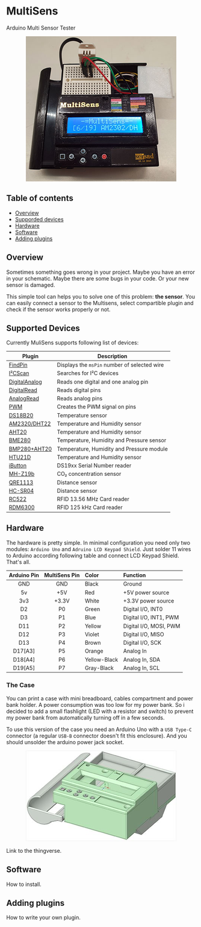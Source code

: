 # MultiSens

Arduino Multi Sensor Tester

<p align="center"><img src="docs/MultiSens.jpg"/></p>


## Table of contents
* [Overview](#overview)
* [Supporded devices](#supported-devices)
* [Hardware](#hardware)
* [Software](#software)
* [Adding plugins](#adding-plugins)


## Overview
Sometimes something goes wrong in your project. Maybe you have an error in your schematic.
Maybe there are some bugs in your code. Or your new sensor is damaged. 

This simple tool can helps you to solve one of this problem: **the sensor**.
You can easily connect a sensor to the Multisens, select compartible plugin and check 
if the sensor works properly or not.


## Supported Devices
Currently MuliSens supports following list of devices:

|Plugin|Description|
|---|---|
|[FindPin](docs/FindPin.md)|Displays the `msPin` number of selected wire|
|[I²CScan](docs/I2CScan.md)|Searches for I²C devices|
|[DigitalAnalog](docs/DigitalAnalog.md)|Reads one digital and one analog pin|
|[DigitalRead](docs/DigitalRead.md)|Reads digital pins|
|[AnalogRead](docs/AnalogRead.md)|Reads analog pins|
|[PWM](docs/PWM.md)|Creates the PWM signal on pins|
|[DS18B20](docs/DS18B20.md)|Temperature sensor|
|[AM2320/DHT22](docs/AM2302.md)|Temperature and Humidity sensor|
|[AHT20](docs/AHT20.md)|Temperature and Humidity sensor|
|[BME280](docs/BME280.md)|Temperature, Humidity and Pressure sensor|
|[BMP280+AHT20](docs/BMP280AHT20.md)|Temperature, Humidity and Pressure module| 
|[HTU21D](docs/HTU21D.md)|Temperature and Humidity sensor|
|[iButton](docs/IButton.md)|DS19xx Serial Number reader|
|[MH-Z19b](docs/MH-Z19.md)|CO₂ concentration sensor|
|[QRE1113](docs/QRE1113.md)|Distance sensor|
|[HC-SR04](docs/HC-SR04.md)|Distance sensor|
|[RC522](docs/RC522.md)|RFID 13.56 MHz Card reader|
|[RDM6300](docs/RDM6300.md)|RFID 125 kHz Card reader|


## Hardware
The hardware is pretty simple. In minimal configuration you need only two modules: `Arduino Uno` 
and `Adruino LCD Keypad Shield`. Just solder 11 wires to Arduino according following table and connect
LCD Keypad Shield. That's all.

|Arduino Pin|MultiSens Pin|Color|Function|
|:---:|:---:|:---|:---|
|GND|GND|Black|Ground|
|5v|+5V|Red|+5V power source|
|3v3|+3.3V|White|+3.3V power source|
|D2|P0|Green|Digital I/O, INT0|
|D3|P1|Blue|Digital I/O, INT1, PWM|
|D11|P2|Yellow|Digital I/O, MOSI, PWM|
|D12|P3|Violet|Digital I/O, MISO|
|D13|P4|Brown|Digital I/O, SCK|
|D17[A3]|P5|Orange|Analog In|
|D18[A4]|P6|Yellow-Black|Analog In, SDA|
|D19[A5]|P7|Gray-Black|Analog In, SCL|


### The Case
You can print a case with mini breadboard, cables compartment and power bank holder.
А power consumption was too low for my power bank. 
So i decided to add a small flashlight (LED with a resistor and switch) to prevent my power bank 
from automatically turning off in a few seconds.

To use this version of the case you need an Arduino Uno with a `USB Type-C` connector 
(a regular `USB-B` connector doesn't fit this enclosure). And you should unsolder the 
arduino power jack socket.

<p align="center"><img src="docs/CaseModel.jpg"/></p>
Link to the thingverse.

## Software
How to install.


## Adding plugins
How to write your own plugin.

